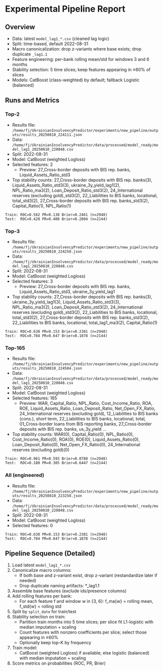 # Experimental Pipeline Report

## Overview
- Data: latest `model_lag1_*.csv` (cleaned lag logic)
- Split: time-based, default 2022-08-31
- Macro canonicalization: drop z-variants where base exists; drop duplicate `_lag1.1`
- Feature engineering: per-bank rolling mean/std for windows 3 and 6 months
- Stability selection: 5 time slices; keep features appearing in ≥60% of slices
- Models: CatBoost (class-weighted) by default; fallback Logistic (balanced)

## Runs and Metrics
### Top-2
- Results file: `/home/fj/UkrainianInsolvencyPredictor/experiments/new_pipeline/outputs/results_20250810_224111.json`
- Data: `/home/fj/UkrainianInsolvencyPredictor/data/processed/model_ready/model_lag1_20250810_220848.csv`
- Split: 2022-08-31
- Model: CatBoost (weighted Logloss)
- Selected features: 2
  - Preview: 27_Cross-border deposits with BIS rep. banks, Liquid_Assets_Ratio_std3
- Top stability counts: 27_Cross-border deposits with BIS rep. banks(3), Liquid_Assets_Ratio_std3(3), ukraine_3y_yield_lag1(2), NPL_Ratio_ma3(2), Loan_Deposit_Ratio_std3(2), 24_International reserves (excluding gold)_std3(2), 22_Liabilities to BIS banks, locational, total_std3(2), 27_Cross-border deposits with BIS rep. banks_std3(2), Capital_Ratio(1), NPL_Ratio(1)

```
Train: ROC=0.582 PR=0.138 Brier=0.2461 (n=2948)
Test:  ROC=0.420 PR=0.400 Brier=0.2804 (n=2144)
```

### Top-3
- Results file: `/home/fj/UkrainianInsolvencyPredictor/experiments/new_pipeline/outputs/results_20250810_224250.json`
- Data: `/home/fj/UkrainianInsolvencyPredictor/data/processed/model_ready/model_lag1_20250810_220848.csv`
- Split: 2022-08-31
- Model: CatBoost (weighted Logloss)
- Selected features: 3
  - Preview: 27_Cross-border deposits with BIS rep. banks, Liquid_Assets_Ratio_std3, ukraine_3y_yield_lag1
- Top stability counts: 27_Cross-border deposits with BIS rep. banks(3), ukraine_3y_yield_lag1(3), Liquid_Assets_Ratio_std3(3), NPL_Ratio_ma3(2), Loan_Deposit_Ratio_std3(2), 24_International reserves (excluding gold)_std3(2), 22_Liabilities to BIS banks, locational, total_std3(2), 27_Cross-border deposits with BIS rep. banks_std3(2), 22_Liabilities to BIS banks, locational, total_lag1_ma3(2), Capital_Ratio(1)

```
Train: ROC=0.638 PR=0.153 Brier=0.2381 (n=2948)
Test:  ROC=0.784 PR=0.647 Brier=0.1878 (n=2144)
```

### Top-165
- Results file: `/home/fj/UkrainianInsolvencyPredictor/experiments/new_pipeline/outputs/results_20250810_224504.json`
- Data: `/home/fj/UkrainianInsolvencyPredictor/data/processed/model_ready/model_lag1_20250810_220848.csv`
- Split: 2022-08-31
- Model: CatBoost (weighted Logloss)
- Selected features: 165
  - Preview: WAR, Capital_Ratio, NPL_Ratio, Cost_Income_Ratio, ROA, ROE, Liquid_Assets_Ratio, Loan_Deposit_Ratio, Net_Open_FX_Ratio, 24_International reserves (excluding gold), 12_Liabilities to BIS banks (cons.), short term, 22_Liabilities to BIS banks, locational, total, 01_Cross-border loans from BIS reporting banks, 27_Cross-border deposits with BIS rep. banks, us_3y_yield ...
- Top stability counts: WAR(0), Capital_Ratio(0), NPL_Ratio(0), Cost_Income_Ratio(0), ROA(0), ROE(0), Liquid_Assets_Ratio(0), Loan_Deposit_Ratio(0), Net_Open_FX_Ratio(0), 24_International reserves (excluding gold)(0)

```
Train: ROC=0.961 PR=0.593 Brier=0.0788 (n=2948)
Test:  ROC=0.180 PR=0.305 Brier=0.6447 (n=2144)
```

### All (engineered)
- Results file: `/home/fj/UkrainianInsolvencyPredictor/experiments/new_pipeline/outputs/results_20250810_223258.json`
- Data: `/home/fj/UkrainianInsolvencyPredictor/data/processed/model_ready/model_lag1_20250810_220848.csv`
- Split: 2022-08-31
- Model: CatBoost (weighted Logloss)
- Selected features: 0

```
Train: ROC=0.638 PR=0.153 Brier=0.2381 (n=2948)
Test:  ROC=0.784 PR=0.647 Brier=0.1878 (n=2144)
```

## Pipeline Sequence (Detailed)
1. Load latest `model_lag1_*.csv`
2. Canonicalize macro columns:
   - If both base and z-variant exist, drop z-variant (restandardize later if needed)
   - Drop duplicate naming artifacts: *_lag1.1
3. Assemble base features (exclude ids/presence columns)
4. Add rolling features per bank:
   - For each feature f and window w in {3, 6}: f_ma{w} = rolling mean, f_std{w} = rolling std
5. Split by `split_date` for train/test
6. Stability selection on train:
   - Partition train months into 5 time slices; per slice fit L1-logistic with median imputation + scaling
   - Count features with nonzero coefficients per slice; select those appearing in ≥60%
   - Optionally keep top-K by frequency
7. Train model:
   - CatBoost (weighted Logloss) if available; else logistic (balanced) with median imputation + scaling
8. Score metrics on probabilities (ROC, PR, Brier)
